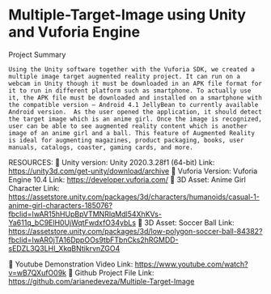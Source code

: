 # Multiple-Target-Image using Unity and Vuforia Engine

Project Summary

	Using the Unity software together with the Vuforia SDK, we created a multiple image target augmented reality project. It can run on a webcam in Unity though it must be downloaded in an APK file format for it to run in different platform such as smartphone. To actually use it, the APK file must be downloaded and installed on a smartphone with the compatible version – Android 4.1 JellyBean to currently available Android version.  As the user opened the application, it should detect the target image which is an anime girl. Once the image is recognized, user can be able to see augmented reality content which is another image of an anime girl and a ball. This feature of Augmented Reality is ideal for augmenting magazines, product packaging, books, user manuals, catalogs, coaster, gaming cards, and more.
  
 RESOURCES:
	Unity version: Unity 2020.3.28f1 (64-bit)
Link: https://unity3d.com/get-unity/download/archive
	Vuforia Version: Vuforia Engine 10.4
Link: https://developer.vuforia.com/
	3D Asset: Anime Girl Character
Link: https://assetstore.unity.com/packages/3d/characters/humanoids/casual-1-anime-girl-characters-185076?fbclid=IwAR15hHUpBpVTMNRlqMdl54XhKVs-Ya611q_bC9ElH0UjWqtFwdxfO34ybLs
	3D Asset: Soccer Ball
Link: https://assetstore.unity.com/packages/3d/low-polygon-soccer-ball-84382?fbclid=IwAR0jTA16DppOOs9tbFTbnCks2hRGMDD-sEDZL3Q3LHI_XkqBNtikrvnZGO4

 Youtube Demonstration Video
Link: https://www.youtube.com/watch?v=wB7QXufO09k
 Github Project File
Link: https://github.com/arianedeveza/Multiple-Target-Image

